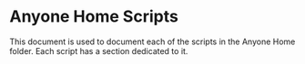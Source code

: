 # Anyone Home Scripts
This document is used to document each of the scripts in the Anyone Home folder. Each script has a section dedicated to it. 
